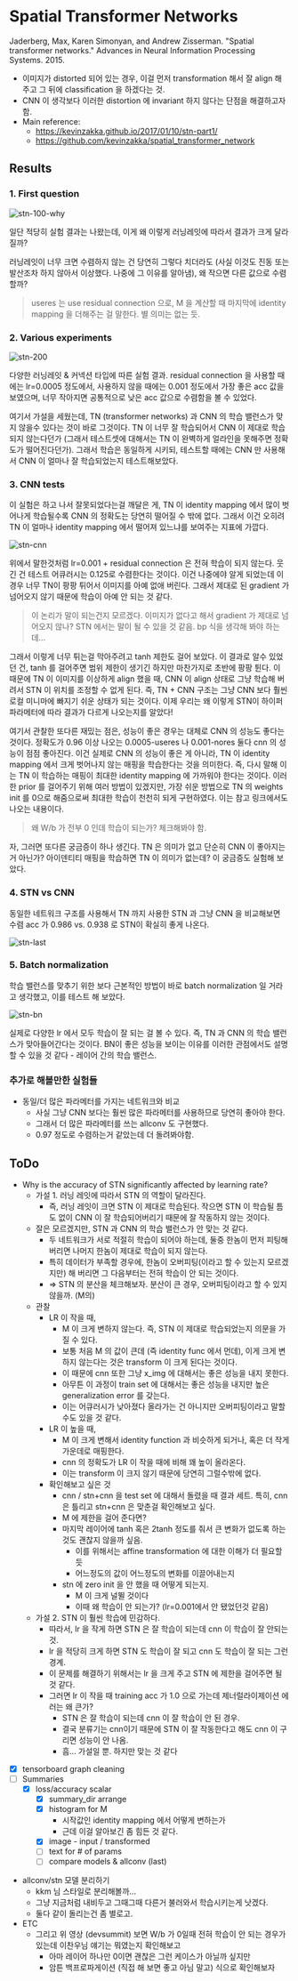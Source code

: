 # Spatial Transformer Networks

Jaderberg, Max, Karen Simonyan, and Andrew Zisserman. "Spatial transformer networks." Advances in Neural Information Processing Systems. 2015.

* 이미지가 distorted 되어 있는 경우, 이걸 먼저 transformation 해서 잘 align 해 주고 그 뒤에 classification 을 하겠다는 것.  
* CNN 이 생각보다 이러한 distortion 에 invariant 하지 않다는 단점을 해결하고자 함.
* Main reference:
    * https://kevinzakka.github.io/2017/01/10/stn-part1/
    * https://github.com/kevinzakka/spatial_transformer_network


## Results

### 1. First question

![stn-100-why](images/stn-100-why.png)

일단 적당히 실험 결과는 나왔는데, 이게 왜 이렇게 러닝레잇에 따라서 결과가 크게 달라질까?

러닝레잇이 너무 크면 수렴하지 않는 건 당연히 그렇다 치더라도 (사실 이것도 진동 또는 발산조차 하지 않아서 이상했다. 나중에 그 이유를 알아냄), 왜 작으면 다른 값으로 수렴할까?

> useres 는 use residual connection 으로, M 을 계산할 때 마지막에 identity mapping 을 더해주는 걸 말한다. 별 의미는 없는 듯.

### 2. Various experiments

![stn-200](images/stn-200.png)

다양한 러닝레잇 & 커넥션 타입에 따른 실험 결과. residual connection 을 사용할 때에는 lr=0.0005 정도에서, 사용하지 않을 때에는 0.001 정도에서 가장 좋은 acc 값을 보였으며, 너무 작아지면 공통적으로 낮은 acc 값으로 수렴함을 볼 수 있었다.

여기서 가설을 세웠는데, TN (transformer networks) 과 CNN 의 학습 밸런스가 맞지 않을수 있다는 것이 바로 그것이다. TN 이 너무 잘 학습되어서 CNN 이 제대로 학습되지 않는다던가 (그래서 테스트셋에 대해서는 TN 이 완벽하게 얼라인을 못해주면 정확도가 떨어진다던가). 그래서 학습은 동일하게 시키되, 테스트할 때에는 CNN 만 사용해서 CNN 이 얼마나 잘 학습되었는지 테스트해보았다.

### 3. CNN tests

이 실험은 하고 나서 잘못되었다는걸 깨달은 게, TN 이 identity mapping 에서 많이 벗어나게 학습될수록 CNN 의 정확도는 당연히 떨어질 수 밖에 없다. 그래서 이건 오히려 TN 이 얼마나 identity mapping 에서 떨어져 있느냐를 보여주는 지표에 가깝다.

![stn-cnn](images/stn-cnn.png)

위에서 말한것처럼 lr=0.001 + residual connection 은 전혀 학습이 되지 않는다. 웃긴 건 테스트 어큐러시는 0.125로 수렴한다는 것이다. 이건 나중에야 알게 되었는데 이 경우 너무 TN이 팡팡 튀어서 이미지를 아예 없애 버린다. 그래서 제대로 된 gradient 가 넘어오지 않기 때문에 학습이 아예 안 되는 것 같다.

> 이 논리가 말이 되는건지 모르겠다. 이미지가 없다고 해서 gradient 가 제대로 넘어오지 않나? STN 에서는 말이 될 수 있을 것 같음. bp 식을 생각해 봐야 하는데...

그래서 이렇게 너무 튀는걸 막아주려고 tanh 제한도 걸어 보았다. 이 결과로 알수 있었던 건, tanh 를 걸어주면 범위 제한이 생기긴 하지만 마찬가지로 초반에 팡팡 튄다. 이 때문에 TN 이 이미지를 이상하게 align 했을 때, CNN 이 align 상태로 그냥 학습해 버려서 STN 이 위치를 조정할 수 없게 된다. 즉, TN + CNN 구조는 그냥 CNN 보다 훨씬 로컬 미니마에 빠지기 쉬운 상태가 되는 것이다. 이제 우리는 왜 이렇게 STN이 하이퍼파라메터에 따라 결과가 다르게 나오는지를 알았다!

여기서 관찰한 또다른 재밌는 점은, 성능이 좋은 경우는 대체로 CNN 의 성능도 좋다는 것이다. 정확도가 0.96 이상 나오는 0.0005-useres 나 0.001-nores 둘다 cnn 의 성능이 점점 좋아진다. 이건 실제로 CNN 의 성능이 좋은 게 아니라, TN 이 identity mapping 에서 크게 벗어나지 않는 매핑을 학습한다는 것을 의미한다. 즉, 다시 말해 이는 TN 이 학습하는 매핑이 최대한 identity mapping 에 가까워야 한다는 것이다. 이러한 prior 를 걸어주기 위해 여러 방법이 있겠지만, 가장 쉬운 방법으로 TN 의 weights init 를 0으로 해줌으로써 최대한 학습이 천천히 되게 구현하였다. 이는 참고 링크에서도 나오는 내용이다.

> 왜 W/b 가 전부 0 인데 학습이 되는가? 체크해봐야 함.

자, 그러면 또다른 궁금증이 하나 생긴다. TN 은 의미가 없고 단순히 CNN 이 좋아지는 거 아닌가? 아이덴티티 매핑을 학습하면 TN 이 의미가 없는데? 이 궁금증도 실험해 보았다.

### 4. STN vs CNN

동일한 네트워크 구조를 사용해서 TN 까지 사용한 STN 과 그냥 CNN 을 비교해보면 수렴 acc 가 0.986 vs. 0.938 로 STN이 확실히 좋게 나온다.

![stn-last](images/stn-last.png)

### 5. Batch normalization

학습 밸런스를 맞추기 위한 보다 근본적인 방법이 바로 batch normalization 일 거라고 생각했고, 이를 테스트 해 보았다.

![stn-bn](images/stn-bn.png)

실제로 다양한 lr 에서 모두 학습이 잘 되는 걸 볼 수 있다. 즉, TN 과 CNN 의 학습 밸런스가 맞아들어간다는 것이다. BN이 좋은 성능을 보이는 이유를 이러한 관점에서도 설명할 수 있을 것 같다 - 레이어 간의 학습 밸런스.

### 추가로 해볼만한 실험들

* 동일/더 많은 파라메터를 가지는 네트워크와 비교
  * 사실 그냥 CNN 보다는 훨씬 많은 파라메터를 사용하므로 당연히 좋아야 한다.
  * 그래서 더 많은 파라메터를 쓰는 allconv 도 구현했다.
  * 0.97 정도로 수렴하는거 같았는데 더 돌려봐야함.


## ToDo

* Why is the accuracy of STN significantly affected by learning rate?
    * 가설 1. 러닝 레잇에 따라서 STN 의 역할이 달라진다.
        * 즉, 러닝 레잇이 크면 STN 이 제대로 학습된다. 작으면 STN 이 학습될 틈도 없이 CNN 이 잘 학습되어버리기 때문에 잘 작동하지 않는 것이다.
    * 잘은 모르겠지만, STN 과 CNN 의 학습 밸런스가 안 맞는 것 같다.
        * 두 네트워크가 서로 적절히 학습이 되어야 하는데, 둘중 한놈이 먼저 피팅해 버리면 나머지 한놈이 제대로 학습이 되지 않는다.
        * 특히 데이터가 부족할 경우에, 한놈이 오버피팅(이라고 할 수 있는지 모르겠지만) 해 버리면 그 다음부터는 전혀 학습이 안 되는 것이다.
        * => STN 의 분산을 체크해보자. 분산이 큰 경우, 오버피팅이라고 할 수 있지 않을까. (M의)
    * 관찰
        * LR 이 작을 때,
            * M 이 크게 변하지 않는다. 즉, STN 이 제대로 학습되었는지 의문을 가질 수 있다.
            * 보통 처음 M 의 값이 큰데 (즉 identity func 에서 먼데), 이게 크게 변하지 않는다는 것은 transform 이 크게 된다는 것이다.
            * 이 때문에 cnn 또한 그냥 x_img 에 대해서는 좋은 성능을 내지 못한다.
            * 아무튼 이 과정이 train set 에 대해서는 좋은 성능을 내지만 높은 generalization error 를 갖는다.
            * 이는 어큐러시가 낮아졌다 올라가는 건 아니지만 오버피팅이라고 말할 수도 있을 것 같다.
        * LR 이 높을 때,
            * M 이 크게 변해서 identity function 과 비슷하게 되거나, 혹은 더 작게 가운데로 매핑한다.
            * cnn 의 정확도가 LR 이 작을 때에 비해 꽤 높이 올라온다.
            * 이는 transform 이 크지 않기 때문에 당연히 그럴수밖에 없다.
        * 확인해보고 싶은 것
            * cnn / stn+cnn 을 test set 에 대해서 돌렸을 때 결과 세트. 특히, cnn 은 틀리고 stn+cnn 은 맞춘걸 확인해보고 싶다.
            * M 에 제한을 걸어 준다면? 
            * 마지막 레이어에 tanh 혹은 2tanh 정도를 줘서 큰 변화가 없도록 하는 것도 괜찮지 않을까 싶음.
                * 이를 위해서는 affine transformation 에 대한 이해가 더 필요할 듯
                * 어느정도의 값이 어느정도의 변화를 이끌어내는지 
            * stn 에 zero init 을 안 했을 때 어떻게 되는지.
                * M 이 크게 널뛸 것이다
                * 이때 왜 학습이 안 되는가? (lr=0.001에서 안 됐었던것 같음)
    * 가설 2. STN 이 훨씬 학습에 민감하다.
        * 따라서, lr 을 작게 하면 STN 은 잘 학습이 되는데 cnn 이 학습이 잘 안되는 것.
        * lr 을 적당히 크게 하면 STN 도 학습이 잘 되고 cnn 도 학습이 잘 되는 그런 경계.
        * 이 문제를 해결하기 위해서는 lr 을 크게 주고 STN 에 제한을 걸어주면 될 것 같다. 
        * 그러면 lr 이 작을 때 training acc 가 1.0 으로 가는데 제너럴라이제이션 에러는 왜 큰가?
            * STN 은 잘 학습이 되는데 cnn 이 잘 학습이 안 된 경우.
            * 결국 분류기는 cnn이기 때문에 STN 이 잘 작동한다고 해도 cnn 이 구리면 성능이 안 나옴.
            * 흠... 가설일 뿐. 하지만 맞는 것 같다
* [x] tensorboard graph cleaning
* [ ] Summaries
  * [x] loss/accuracy scalar
    * [x] summary_dir arrange
    * [x] histogram for M
        * 시작값인 identity mapping 에서 어떻게 변하는가
        * 근데 이걸 알아보긴 좀 힘든 것 같다.
    * [x] image - input / transformed
    * [ ] text for # of params
    * [ ] compare models & allconv (last)
* allconv/stn 모델 분리하기
    * kkm 님 스타일로 분리해볼까...
    * 그냥 지금처럼 내비두고 그때그때 다른거 불러와서 학습시키는게 낫겠다.
    * 둘다 같이 돌리는건 좀 별로고.
* ETC
    * 그리고 위 영상 (devsummit) 보면 W/b 가 0일때 전혀 학습이 안 되는 경우가 있는데 이찬우님 얘기는 뭐였는지 확인해보고
        * 아마 레이어 하나만 0이면 괜찮은 그런 케이스가 아닐까 싶지만
        * 암튼 백프로파게이션 (직접 해 보면 좋고 아님 말고) 식으로 확인해보자

